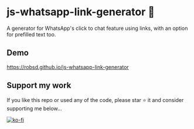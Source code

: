 # js-whatsapp-link-generator 💬

A generator for WhatsApp's click to chat feature using links, with an option for prefilled text too.

## Demo

https://robsd.github.io/js-whatsapp-link-generator

## Support my work

If you like this repo or used any of the code, please star ⭐ it and consider supporting me below...

[![ko-fi](https://ko-fi.com/img/githubbutton_sm.svg)](https://ko-fi.com/F1F34TIDQ)